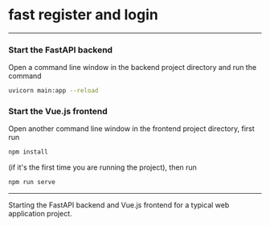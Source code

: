 # fast register and login

---

### Start the FastAPI backend  
Open a command line window in the backend project directory and run the command  
```sh
uvicorn main:app --reload
```

### Start the Vue.js frontend  
Open another command line window in the frontend project directory, first run
```sh
npm install
```
(if it's the first time you are running the project), then run 
```sh
npm run serve
```

---

Starting the FastAPI backend and Vue.js frontend for a typical web application project.

